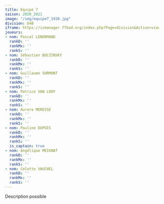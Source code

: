 ```yaml
---
title: Equipe 7
saison: 2020_2021
image: "/img/equipe7_1920.jpg"
division: D4B
iframe: https://icmanager.ffbad.org/index.php?Page=division&Action=view&ID_Division=6056&print=
joueurs:
- nom: Pascal LENORMAND
  rankD: ''
  rankMx: ''
  rankS: ''
- nom: Sébastien BUCZINSKY
  rankD: ''
  rankMx: ''
  rankS: ''
- nom: Guillaume SURMONT
  rankD: ''
  rankMx: ''
  rankS: ''
- nom: Patrice VAN LOOY
  rankD: ''
  rankMx: ''
  rankS: ''
- nom: Aurore MERESSE
  rankD: ''
  rankMx: ''
  rankS: ''
- nom: Pauline DUPUIS
  rankD: ''
  rankMx: ''
  rankS: ''
  is_captain: true
- nom: Angélique MEIGNAT
  rankD: ''
  rankMx: ''
  rankS: ''
- nom: Colette VAUCHEL
  rankD: ''
  rankMx: ''
  rankS: ''
---
```


Description possible
